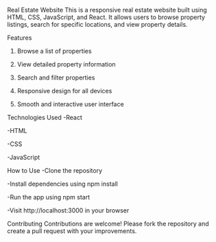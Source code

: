 Real Estate Website
This is a responsive real estate website built using HTML, CSS, JavaScript, and React. It allows users to browse property listings, search for specific locations, and view property details.

Features
1. Browse a list of properties

2. View detailed property information

3. Search and filter properties

4. Responsive design for all devices

5. Smooth and interactive user interface

Technologies Used
-React

-HTML

-CSS

-JavaScript

How to Use
-Clone the repository

-Install dependencies using npm install

-Run the app using npm start

-Visit http://localhost:3000 in your browser

Contributing
Contributions are welcome! Please fork the repository and create a pull request with your improvements.
